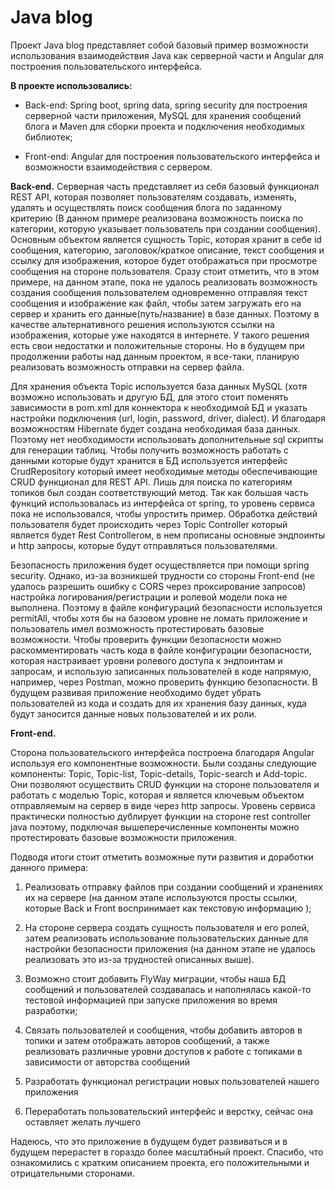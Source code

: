 ﻿# Java blog

Проект Java blog представляет собой базовый пример возможности использования взаимодействия Java как серверной части и Angular для построения пользовательского интерфейса.

**В проекте использовались:**

-   Back-end: Spring boot, spring data, spring security для построения серверной части приложения, MySQL для хранения сообщений блога и Maven для сборки проекта и подключения необходимых библиотек;
    
-   Front-end: Angular для построения пользовательского интерфейса и возможности взаимодействия с сервером.

**Back-end.**
Серверная часть представляет из себя базовый функционал REST API, которая позволяет пользователям создавать, изменять, удалять и осуществлять поиск сообщения блога по заданному критерию (В данном примере реализована возможность поиска по категории, которую указывает пользователь при создании сообщения). Основным объектом является сущность Topic, которая хранит в себе id сообщения, категорию, заголовок/краткое описание, текст сообщения и ссылку для изображения, которое будет отображаться при просмотре сообщения на стороне пользователя. Сразу стоит отметить, что в этом примере, на данном этапе, пока не удалось реализовать возможность создания сообщения пользователем одновременно отправляя текст сообщения и изображение как файл, чтобы затем загружать его на сервер и хранить его данные(путь/название) в базе данных. Поэтому в качестве альтернативного решения используются ссылки на изображения, которые уже находятся в интернете. У такого решения есть свои недостатки и положительные стороны. Но в будущем при продолжении работы над данным проектом, я все-таки, планирую реализовать возможность отправки на сервер файла.

Для хранения объекта Topic используется база данных MySQL (хотя возможно использовать и другую БД, для этого стоит поменять зависимости в pom.xml для коннектора к необходимой БД и указать настройки подключения (url, login, password, driver, dialect). И благодаря возможностям Hibernate будет создана необходимая база данных. Поэтому нет необходимости использовать дополнительные sql скрипты для генерации таблиц. Чтобы получить возможность работать с данными которые будут хранится в БД используется интерфейс CrudRepository который имеет необходимые методы обеспечивающие CRUD функционал для REST API. Лишь для поиска по категориям топиков был создан соответствующий метод. Так как большая часть функций использовалась из интерфейса от spring, то уровень сервиса пока не использовался, чтобы упростить пример. Обработка действий пользователя будет происходить через Topic Controller который является будет Rest Controllerом, в нем прописаны основные эндпоинты и http запросы, которые будут отправляться пользователями.


Безопасность приложения будет осуществляется при помощи spring security. Однако, из-за возникшей трудности со стороны Front-end (не удалось разрешить ошибку с CORS через проксирование запросов) настройка логирования/регистрации и ролевой модели пока не выполнена. Поэтому в файле конфигураций безопасности используется permitAll, чтобы хотя бы на базовом уровне не ломать приложение и пользователь имел возможность протестировать базовые возможности. Чтобы проверить функции безопасности можно раскомментировать часть кода в файле конфигурации безопасности, которая настраивает уровни ролевого доступа к эндпоинтам и запросам, и использую записанных пользователей в коде напрямую, например, через Postman, можно проверить функцию безопасности. В будущем развивая приложение необходимо будет убрать пользователей из кода и создать для их хранения базу данныx, куда будут заносится данные новых пользователей и их роли.


**Front-end.**

Сторона пользовательского интерфейса построена благодаря Angular используя его компонентные возможности. Были созданы следующие компоненты: Topic, Topic-list, Topic-details, Topic-search и Add-topic. Они позволяют осуществить CRUD функции на стороне пользователя и работать с моделью Topic, которая и является ключевым объектом отправляемым на сервер в виде через http запросы. Уровень сервиса практически полностью дублирует функции на стороне rest controller java поэтому, подключая вышеперечисленные компоненты можно протестировать базовые возможности приложения.

Подводя итоги стоит отметить возможные пути развития и доработки данного примера:

1.  Реализовать отправку файлов при создании сообщений и хранениях их на сервере (на данном этапе используются просты ссылки, которые Back и Front воспринимает как текстовую информацию );
    
2.  На стороне сервера создать сущность пользователя и его ролей, затем реализовать использование пользовательских данные для настройки безопасности приложения (на данном этапе не удалось реализовать это из-за трудностей описанных выше).
    
3.  Возможно стоит добавить FlyWay миграции, чтобы наша БД сообщений и пользователей создавалась и наполнялась какой-то тестовой информацией при запуске приложения во время разработки;
    
4.  Связать пользователей и сообщения, чтобы добавить авторов в топики и затем отображать авторов сообщений, а также реализовать различные уровни доступов к работе с топиками в зависимости от авторства сообщений
    
5.  Разработать функционал регистрации новых пользователей нашего приложения
    
6.  Переработать пользовательский интерфейс и верстку, сейчас она оставляет желать лучшего
    

  

Надеюсь, что это приложение в будущем будет развиваться и в будущем перерастет в гораздо более масштабный проект. Спасибо, что ознакомились с кратким описанием проекта, его положительными и отрицательными сторонами.
